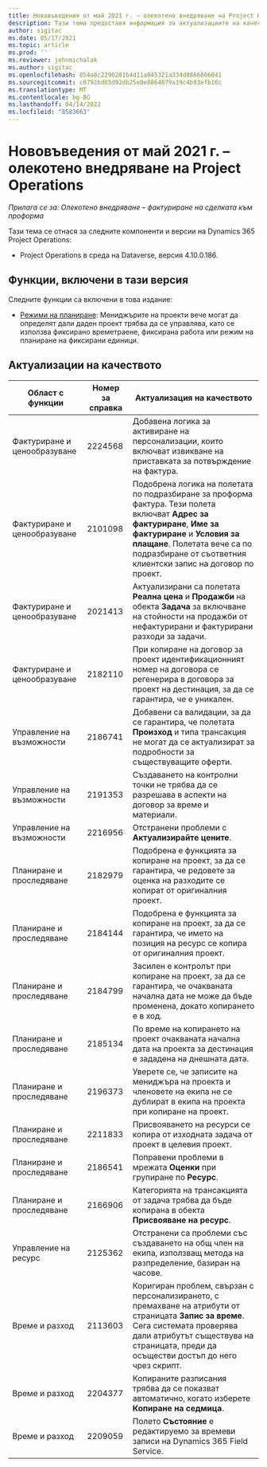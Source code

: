 ```yaml
---
title: Нововъведения от май 2021 г. – олекотено внедряване на Project Operations
description: Тази тема предоставя информация за актуализациите на качеството, налични в изданието за олекотено внедряване на Project Operations от май 2021 г.
author: sigitac
ms.date: 05/17/2021
ms.topic: article
ms.prod: ''
ms.reviewer: johnmichalak
ms.author: sigitac
ms.openlocfilehash: 854a8c2290281b4d11a045321a334d8866806041
ms.sourcegitcommit: c0792bd65d92db25e0e8864879a19c4b93efb10c
ms.translationtype: MT
ms.contentlocale: bg-BG
ms.lasthandoff: 04/14/2022
ms.locfileid: "8583663"
---
```

# <a name="whats-new-may-2021---project-operations-lite-deployment"></a>Нововъведения от май 2021 г. – олекотено внедряване на Project Operations

_Прилага се за: Олекотено внедряване – фактуриране на сделката към проформа_

Тази тема се отнася за следните компоненти и версии на Dynamics 365 Project Operations:

   - Project Operations в среда на Dataverse, версия 4.10.0.186.

## <a name="features-included-in-this-release"></a>Функции, включени в тази версия

Следните функции са включени в това издание:

- [Режими на планиране](../../project-management/scheduling-modes.md): Мениджърите на проекти вече могат да определят дали даден проект трябва да се управлява, като се използва фиксирано времетраене, фиксирана работа или режим на планиране на фиксирани единици.

## <a name="quality-updates"></a>Актуализации на качеството

| **Област с функции** | **Номер за справка** | **Актуализация на качеството** |
| --- | --- | --- |
| Фактуриране и ценообразуване | 2224568 | Добавена логика за активиране на персонализации, които включват извикване на приставката за потвърждение на фактура. |
| Фактуриране и ценообразуване | 2101098 | Подобрена логика на полетата по подразбиране за проформа фактура. Тези полета включват **Адрес за фактуриране**, **Име за фактуриране** и **Условия за плащане**. Полетата вече са по подразбиране от съответния клиентски запис на договор по проект. |
| Фактуриране и ценообразуване | 2021413 | Актуализирани са полетата **Реална цена** и **Продажби** на обекта **Задача** за включване на стойности на продажби от нефактурирани и фактурирани разходи за задачи. |
| Фактуриране и ценообразуване | 2182110 | При копиране на договор за проект идентификационният номер на договора се регенерира в договора за проект на дестинация, за да се гарантира, че е уникален. |
| Управление на възможности | 2186741 | Добавени са валидации, за да се гарантира, че полетата **Произход** и типа трансакция не могат да се актуализират за подробности за съществуващите оферти. |
| Управление на възможности | 2191353 | Създаването на контролни точки не трябва да се разрешава в аспекти на договор за време и материали. |
| Управление на възможности | 2216956 | Отстранени проблеми с **Актуализирайте цените**. |
| Планиране и проследяване | 2182979 | Подобрена е функцията за копиране на проект, за да се гарантира, че редовете за оценка на разходите се копират от оригиналния проект. |
| Планиране и проследяване | 2184144 | Подобрена е функцията за копиране на проект, за да се гарантира, че името на позиция на ресурс се копира от оригиналния проект. |
| Планиране и проследяване | 2184799 | Засилен е контролът при копиране на проект, за да се гарантира, че очакваната начална дата не може да бъде променена, докато копирането е в ход. |
| Планиране и проследяване | 2185134 | По време на копирането на проект очакваната начална дата на проекта за дестинация е зададена на днешната дата. |
| Планиране и проследяване | 2196373 | Уверете се, че записите на мениджъра на проекта и членовете на екипа не се дублират в екипа на проекта при копиране на проект. |
| Планиране и проследяване | 2211833 | Присвояването на ресурси се копира от изходната задача от проект в целевия проект. |
| Планиране и проследяване | 2186541 | Поправени проблеми в мрежата **Оценки** при групиране по **Ресурс**. |
| Планиране и проследяване | 2166906 | Категорията на трансакцията от задача трябва да бъде копирана в обекта **Присвояване на ресурс**. |
| Управление на ресурс | 2125362 | Отстранени са проблеми със създаването на общ член на екипа, използващ метода на разпределение, базиран на часове. |
| Време и разход | 2113603 | Коригиран проблем, свързан с персонализирането, с премахване на атрибути от страницата **Запис за време**. Сега системата проверява дали атрибутът съществува на страницата, преди да осъществи достъп до него чрез скрипт. |
| Време и разход | 2204377 | Копираните разписания трябва да се показват автоматично, когато изберете **Копиране на седмица**. |
| Време и разход | 2209059 | Полето **Състояние** е редактируемо за времеви записи на Dynamics 365 Field Service. |
